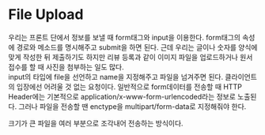 # File Upload

우리는 프론트 단에서 정보를 보낼 때 form태그와 input을 이용한다. form태그의 속성에 경로와 메소드를 명시해주고 submit을 하면 된다. 근데 우리는 글이나 숫자를 양식에 맞게 작성한 뒤 제출하기도 하지만 리뷰 등록과 같이 이미지 파일을 업로드하거나 원서 접수를 할 때 사진을 첨부하는 일도 많다. <br>
input의 타입에 file을 선언하고 name을 지정해주고 파일을 넘겨주면 된다. 클라이언트의 입장에선 어려울 것 없는 요청이다. 일반적으로 form데이터를 전송할 때 HTTP Header에는 기본적으로 application/x-www-form-urlencoded라는 정보로 노출된다. 
그러나 파일을 전송할 땐 enctype을 multipart/form-data로 지정해줘야 한다.

크기가 큰 파일을 여러 부분으로 조각내어 전송하는 방식이다.

